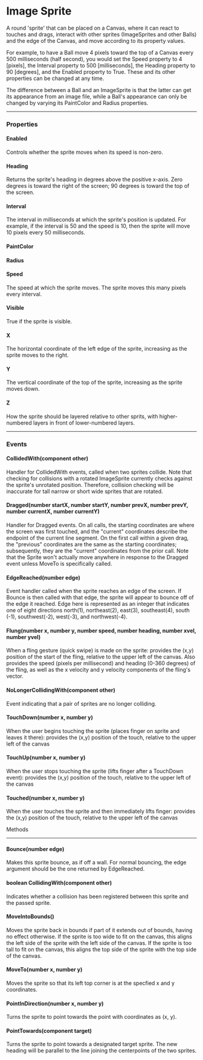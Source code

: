 # Image Sprite

A round 'sprite' that can be placed on a Canvas, where it can react to touches and drags, interact with other sprites (ImageSprites and other Balls) and the edge of the Canvas, and move according to its property values.

For example, to have a Ball move 4 pixels toward the top of a Canvas every 500 milliseconds (half second), you would set the Speed property to 4 [pixels], the Interval property to 500 [milliseconds], the Heading property to 90 [degrees], and the Enabled property to True. These and its other properties can be changed at any time.

The difference between a Ball and an ImageSprite is that the latter can get its appearance from an image file, while a Ball's appearance can only be changed by varying its PaintColor and Radius properties.

---

### Properties

#### Enabled

Controls whether the sprite moves when its speed is non-zero.

#### Heading

Returns the sprite's heading in degrees above the positive x-axis. Zero degrees is toward the right of the screen; 90 degrees is toward the top of the screen.

#### Interval

The interval in milliseconds at which the sprite's position is updated. For example, if the interval is 50 and the speed is 10, then the sprite will move 10 pixels every 50 milliseconds.

#### PaintColor

#### Radius

#### Speed

The speed at which the sprite moves. The sprite moves this many pixels every interval.

#### Visible

True if the sprite is visible.

#### X

The horizontal coordinate of the left edge of the sprite, increasing as the sprite moves to the right.

#### Y

The vertical coordinate of the top of the sprite, increasing as the sprite moves down.

#### Z

How the sprite should be layered relative to other sprits, with higher-numbered layers in front of lower-numbered layers.

---

### Events

#### CollidedWith(component other)

Handler for CollidedWith events, called when two sprites collide. Note that checking for collisions with a rotated ImageSprite currently checks against the sprite's unrotated position. Therefore, collision checking will be inaccurate for tall narrow or short wide sprites that are rotated.

#### Dragged(number startX, number startY, number prevX, number prevY, number currentX, number currentY)

Handler for Dragged events. On all calls, the starting coordinates are where the screen was first touched, and the "current" coordinates describe the endpoint of the current line segment. On the first call within a given drag, the "previous" coordinates are the same as the starting coordinates; subsequently, they are the "current" coordinates from the prior call. Note that the Sprite won't actually move anywhere in response to the Dragged event unless MoveTo is specifically called.

#### EdgeReached(number edge)

Event handler called when the sprite reaches an edge of the screen. If Bounce is then called with that edge, the sprite will appear to bounce off of the edge it reached. Edge here is represented as an integer that indicates one of eight directions north(1), northeast(2), east(3), southeast(4), south (-1), southwest(-2), west(-3), and northwest(-4).

#### Flung(number x, number y, number speed, number heading, number xvel, number yvel)

When a fling gesture (quick swipe) is made on the sprite: provides the (x,y) position of the start of the fling, relative to the upper left of the canvas. Also provides the speed (pixels per millisecond) and heading (0-360 degrees) of the fling, as well as the x velocity and y velocity components of the fling's vector.

#### NoLongerCollidingWith(component other)

Event indicating that a pair of sprites are no longer colliding.

#### TouchDown(number x, number y)

When the user begins touching the sprite (places finger on sprite and leaves it there): provides the (x,y) position of the touch, relative to the upper left of the canvas

#### TouchUp(number x, number y)

When the user stops touching the sprite (lifts finger after a TouchDown event): provides the (x,y) position of the touch, relative to the upper left of the canvas

#### Touched(number x, number y)

When the user touches the sprite and then immediately lifts finger: provides the (x,y) position of the touch, relative to the upper left of the canvas

Methods

---

#### Bounce(number edge)

Makes this sprite bounce, as if off a wall. For normal bouncing, the edge argument should be the one returned by EdgeReached.

#### boolean CollidingWith(component other)

Indicates whether a collision has been registered between this sprite and the passed sprite.

#### MoveIntoBounds()

Moves the sprite back in bounds if part of it extends out of bounds, having no effect otherwise. If the sprite is too wide to fit on the canvas, this aligns the left side of the sprite with the left side of the canvas. If the sprite is too tall to fit on the canvas, this aligns the top side of the sprite with the top side of the canvas.

#### MoveTo(number x, number y)

Moves the sprite so that its left top corner is at the specfied x and y coordinates.

#### PointInDirection(number x, number y)

Turns the sprite to point towards the point with coordinates as (x, y).

#### PointTowards(component target)

Turns the sprite to point towards a designated target sprite. The new heading will be parallel to the line joining the centerpoints of the two sprites.
